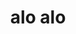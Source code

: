 ---
title: alo alo
nome: rubens
texto1: Com o objetivo de transportar veículos 0km, diminuir o<br> tempo de carga e descarga de cada parada e manter a<br> qualidade e confiabilidade do transporte, Rubens integrou o<br> projeto Carreta Nova Era.<br>Tornou-se um bechmark na área de transporte de veículos.<br>Hoje, inspira a maior parte das carretas de carga, mesmo<br>25 anos após sua criação
texto2: Especialista no ramo elétrico, desenvolveu projetos<br> de adaptação para alimentação de energias<br> renováveis em residências e meios corporativos.<br>Coordenou equipes de instalação dentro de todos<br> os padrões de segurança exigidos pelo serviço<br>para o bem-estar do instalador e contratente.
texto3: Na busca pelo aprimoramento de projetos de iluminação<br> externa em residências de alto padrão, a Lumina foi<br> desenvolvida para um escritório de paisagismo. Luminária<br> responsável pela iluminação de longo alcance e facho<br> concentrado, durabilidade e amplas aplicações (inclusive<br> subterrânea e submersa).
texto4: Responsável pela elétrica e eletrônica do modelo<br> TR4, da Mitsubishi Brasil. Grandes mudanças no<br> Face-Lifg do carro, faróis, lanternas, chicotes<br> elétricos, painel de instrumentos, controles de Ar<br> Condicionado, rádio multimídia, controles de<br> acionamentos elétricos, etc, na base da Mitsubishi,<br> no Brasil e Japão.
texto5: Sócio do escritório de desenvolvimento de produtos para as<b> principais marcas de automóveis e fornecedores, no Brasil<b> e Ásia (Ford, Fiat, Volvo, Marelli, Sangyong, Tyco, e etc)<br>Posteriormente, o escritório foi vendido para a Fiat Brasil. 
teste6: Formado pela FEI em Engenharia Mecânica<br> Automobilística e Engenharia de Produção, mais tarde<br> voltaria a mesma universidade como Coordenador do<br> curso de Engenharia Mecânica Automobilística.<br> Criador da<br> Expo Mec. Auto, apresentação dos trabalhos de formatura<br> dos alunos aos empresários e profissionais da área, talvez<br> a primeira incubadora de Start Ups do ramo.<br> As competências em desenvolvimento de produtos,<br> protótipos, estruturas e Engenharia Experimental criaram<br> uma ampla gama de atuação que garantem projetos<br> confiáveis, com visão de produção e pós vendas<br> (Serviços).
teste7: Telefone (34)9.8405-1234<br>E-mail w.ortiz@ortizconsult.com.br<br>Skype wellington.ortiz57<br>zap, linkedin, email<br>
---